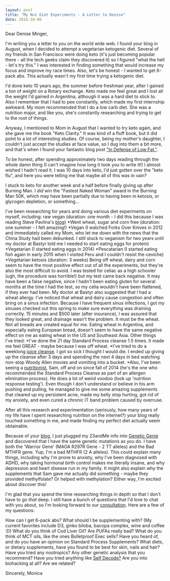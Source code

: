 ```yaml
---
layout: post
title: "My N=1 Diet Experiments - A Letter to Denise"
date: 2016-10-06
---
```


Dear Denise Minger,

I'm writing you a letter to you on the world wide web.
I found your blog in August, when I decided to attempt a vegetarian ketogenic diet. Several of my friends in San Francisco were doing keto (it's just becoming popular there - all the tech geeks claim they discovered it) so I figured "what the hell - let's try this." I was interested in finding something that would increase my focus and improve my race times. Also, let's be honest - I wanted to get 6-pack abs. 
This actually wasn't my first time trying a ketogenic diet. 

I'd done keto 10 years ago, the summer before freshman year, after I gained a ton of weight on a Rotary exchange. Keto made me feel great and I lost all the weight I'd gained in Argentina, although it was a hard diet to stick to. Also I remember that I had to pee constantly, which made my first internship awkward. My mom recommended that I do a low carb diet. She was a nutrition major, and like you, she's constantly researching and trying to get to the root of things. 

Anyway, I mentioned to Mom in August that I wanted to try keto again, and she gave me the book "Keto Clarity." It was kind of a fluff book, but it did point to a lot of interesting studies. Of course, being my mother's daughter, I couldn't just accept the studies at face value, so I dug into them a bit more, and that's when I found your fantastic blog post ["In Defense of Low Fat."](https://rawfoodsos.com/2015/10/06/in-defense-of-low-fat-a-call-for-some-evolution-of-thought-part-1/).

To be honest, after spending approximately two days reading through the whole damn thing (I can't imagine how long it took you to write it!) I almost wished I hadn't read it. I was 10 days into keto, I'd just gotten over the "keto flu", and here you were telling me that maybe all of this was in vain?

I stuck to keto for another week and a half before finally giving up after Burning Man. I *did* win the "Fastest Naked Woman" award in the Burning Man 50K, which may have been partially due to having been in ketosis, or glycogen depletion, or something...

I've been researching for years and doing various diet experiments on myself, including:
raw vegan (duration: one month - I did this because I was reading Steve Pavlina's [blog](http://www.stevepavlina.com/blog/2008/02/raw-food-diet/))
*Went wheat, sugar and corn free (duration: one summer - I felt amazing!)
*Vegan (I watched Forks Over Knives in 2012 and immediately called my Mom, who let me down with the news that the China Study had been debunked. I still stuck to veganism for two years until my doctor at Bastyr told me I needed to start eating eggs for protein)
*Vegetarian (I started eating eggs in 2014)
*Pescatarian (I started eating fish again in early 2015 when I visited Peru and I couldn't resist the ceviche)
*Vegetarian ketosis (duration: 3 weeks)
Being off wheat, dairy and corn seem to have the most positive effect out of all the experiments, but they're also the most difficult to avoid. I was tested for celiac as a high schooler (ugh, the procedure was horrible!) but my test came back negative. It may have been a false negative, since I hadn't been eating gluten for several months at the time I had the test, so my celia wouldn't have been flattened, if they ever had been. My doctor at Bastyr also suggested that I had a wheat allergy. I've noticed that wheat and dairy cause congestion and often bring on a sinus infection. Because I have frequent sinus infections, I got my sinuses checked out this spring to make sure everything was draining correctly. 15 minutes and $500 later (after insurance), I was assured that they looked great, and drainage wasn't the problem. It must be the wheat. 
Not all breads are created equal for me. Eating wheat in Argentina, and especially eating European bread, doesn't seem to have the same negative effect on me as eating wheat in the US and Southeast Asia.
Other things I've tried:
*I've done the 21 day Standard Process cleanse 1.5 times. It made me feel GREAT - maybe because I was off wheat. 
*I've tried to do a weeklong [juice cleanse](http://www.generationthrive.com/). I got so sick I thought I would die. I ended up giving up the cleanse after 3 days and spending the next 4 days in bed watching non-stop Woody Allen movies and vomiting into a bucket. 
*Also, I've been seeing a [nutritionist](http://www.robustlifecenter.com/), Sam, off and on since fall of 2014 (he's the one who recommended the Standard Process Cleanse as part of an allergen elimination process). He does a lot of weird voodoo (look up 'nutrition response testing'). Even though I don't understand or believe in his arm pushing and pulling, he managed to give me some amazing supplements that cleared up my persistent acne, made my belly stop hurting, got rid of my anxiety, and even cured a chronic IT band problem caused by overruse. 

After all this research and experimentation (seriously, how many years of my life have I spent researching nutrition on the internet?) your blog really touched something in me, and made finding my perfect diet actually seem obtainable. 

Because of your [blog](https://rawfoodsos.com/2014/12/05/my-un-vegetarianniversary-announcements-and-being-a-mthfr-mutant/), I just plugged my 23andMe info into [Genetic Genie](https://geneticgenie.org/) and discovered that I have the same genetic mutations as you do. I have both the 'Warrior Gene' (MAOA R297R Gene - 2 TT alleles) and the Bad MTHFR gene. Yup, I'm a bad MTHFR (2 A alleles). This could explain many things, including why I'm prone to anxiety, why I've been diagnosed with ADHD, why taking hormonal birth control makes me literally insane, and why depression and heart disease run in my family. It might also explain why the supplements that Sam gave me actually did something - maybe they provided methylfolate? Or helped with methylation? Either way, I'm excited about discover this! 

I'm glad that you spend the time researching things in depth so that I don't have to go *that* deep. I still have a bunch of questions that I'd love to chat with you about, so I'm looking forward to our [consultation](https://rawfoodsos.com/consulting/). Here are a few of my questions:

How can I get 6-pack abs?
What should I be supplementing with? (My current favorites include D3, ginko biloba, bacopa complex, wine and coffee :D)
What do you think of Cod Liver Oil? 
Are PUFAs really bad?
What do you think of MCT oils, like the ones Bulletproof Exec sells?
Have you heard of, and do you have an opinion on Standard Process Supplements? 
What diets, or dietary supplements, have you found to be best for skin, nails and hair? 
Have you tried any nootropics? 
Any other genetic analysis that you recommend? Have you tried anything like [Self Decode?](https://www.selfdecode.com/)
Are you into biohacking at all?
Are we related? 

Sincerely, 
Monica

